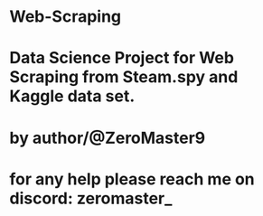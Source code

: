 # Web-Scraping
# Data Science Project for Web Scraping from Steam.spy and Kaggle data set.
# by author/@ZeroMaster9
# for any help please reach me on discord: zeromaster_
